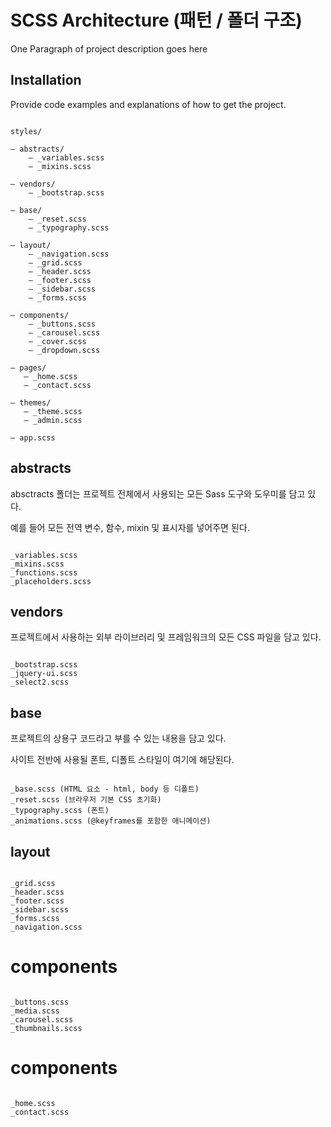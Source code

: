 # SCSS Architecture (패턴 / 폴더 구조)

One Paragraph of project description goes here

## Installation

Provide code examples and explanations of how to get the project.

```

styles/

– abstracts/
    – _variables.scss    
    – _mixins.scss       

– vendors/
    – _bootstrap.scss    

– base/
    – _reset.scss        
    – _typography.scss   

– layout/
    – _navigation.scss   
    – _grid.scss         
    – _header.scss       
    – _footer.scss       
    – _sidebar.scss      
    – _forms.scss        

– components/
    – _buttons.scss      
    – _carousel.scss     
    – _cover.scss        
    – _dropdown.scss     

– pages/
   – _home.scss         
   – _contact.scss      

– themes/
   – _theme.scss        
   – _admin.scss        

– app.scss

```

## abstracts

absctracts 폴더는 프로젝트 전체에서 사용되는 모든 Sass 도구와 도우미를 담고 있다.

예를 들어 모든 전역 변수, 함수, mixin 및 표시자를 넣어주면 된다.

```

_variables.scss
_mixins.scss
_functions.scss
_placeholders.scss

```

## vendors

프로젝트에서 사용하는 외부 라이브러리 및 프레임워크의 모든 CSS 파일을 담고 있다.

```

_bootstrap.scss
_jquery-ui.scss
_select2.scss

```

## base

프로젝트의 상용구 코드라고 부를 수 있는 내용을 담고 있다.

사이트 전반에 사용될 폰트, 디폴트 스타일이 여기에 해당된다.

```

_base.scss (HTML 요소 - html, body 등 디폴트)
_reset.scss (브라우저 기본 CSS 초기화)
_typography.scss (폰트)
_animations.scss (@keyframes를 포함한 애니메이션)

```

## layout

```

_grid.scss
_header.scss
_footer.scss
_sidebar.scss
_forms.scss
_navigation.scss

```

# components

```

_buttons.scss
_media.scss
_carousel.scss
_thumbnails.scss

```

# components

```

_home.scss
_contact.scss

```